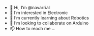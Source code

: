- 👋 Hi, I’m @navarrial
- 👀 I’m interested in Electronic 
- 🌱 I’m currently learning about Robotics
- 💞️ I’m looking to collaborate on Arduino
- 📫 How to reach me ...

<!---
navarrial/navarrial is a ✨ special ✨ repository because its `README.md` (this file) appears on your GitHub profile.
You can click the Preview link to take a look at your changes.
--->
